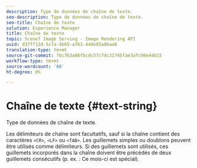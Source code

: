 ```yaml
---
description: Type de données de chaîne de texte.
seo-description: Type de données de chaîne de texte.
seo-title: Chaîne de texte
solution: Experience Manager
title: Chaîne de texte
topic: Scene7 Image Serving - Image Rendering API
uuid: d37ff12d-5c7a-4bb5-af61-44de85a86aa0
translation-type: tm+mt
source-git-commit: 7bc7b3a86fbcdc57cfdc31745fae3afc06e44b15
workflow-type: tm+mt
source-wordcount: '66'
ht-degree: 0%

---
```



# Chaîne de texte {#text-string}

Type de données de chaîne de texte.

Les délimiteurs de chaîne sont facultatifs, sauf si la chaîne contient des caractères `<CR>`, `<LF>` ou `<TAB>`. Les guillemets simples ou doublons peuvent être utilisés comme délimiteurs. Si des guillemets sont utilisés, ces guillemets incorporés dans la chaîne doivent être précédés de deux guillemets consécutifs (p. ex. : Ce mois-ci est spécial).